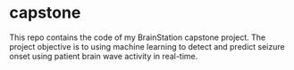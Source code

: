 # capstone
This repo contains the code of my BrainStation capstone project.
The project objective is to using machine learning to detect and predict seizure onset using patient brain wave activity in real-time.
